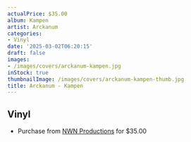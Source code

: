 ```yaml
---
actualPrice: $35.00
album: Kampen
artist: Arckanum
categories:
- Vinyl
date: '2025-03-02T06:20:15'
draft: false
images:
- /images/covers/arckanum-kampen.jpg
inStock: true
thumbnailImage: /images/covers/arckanum-kampen-thumb.jpg
title: Arckanum - Kampen
---
```


## Vinyl
* Purchase from [NWN Productions](http://shop.nwnprod.com/index.php?route=product/product&path=75&product_id=56817&sort=pd.name&order=ASC) for $35.00
